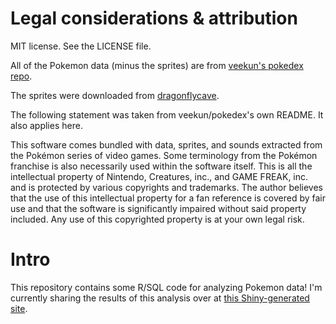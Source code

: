 Legal considerations & attribution
==================================

MIT license. See the LICENSE file. 

All of the Pokemon data (minus the sprites) are from [veekun's pokedex
repo](https://github.com/veekun/pokedex).

The sprites were downloaded from [dragonflycave](
http://www.dragonflycave.com/sprites.aspx). 

The following statement was taken from veekun/pokedex's own README. It also
applies here. 

This software comes bundled with data, sprites, and sounds extracted from the
Pokémon series of video games.  Some terminology from the Pokémon franchise is
also necessarily used within the software itself.  This is all the intellectual
property of Nintendo, Creatures, inc., and GAME FREAK, inc. and is protected by
various copyrights and trademarks.  The author believes that the use of this
intellectual property for a fan reference is covered by fair use and that the
software is significantly impaired without said property included.  Any use of
this copyrighted property is at your own legal risk.


Intro
=====
This repository contains some R/SQL code for analyzing Pokemon data! I'm
currently sharing the results of this analysis over at [this Shiny-generated
site](https://kimolas.shinyapps.io/LYADA). 
